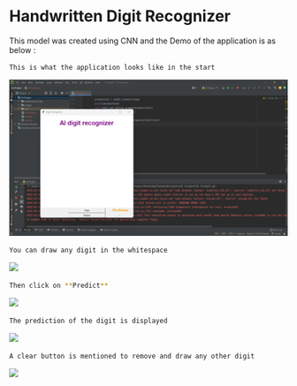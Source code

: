 # Handwritten Digit Recognizer 
This model was created using CNN and the Demo of the application is as below :


```sh
This is what the application looks like in the start
```
![](https://github.com/archisha13/HandwrittenDigitRecognizer/blob/main/Images/Image1.png)

```sh
You can draw any digit in the whitespace
```
![](https://github.com/archisha13/HandwrittenDigitRecognizer/blob/main/Images/Image2.png)

```sh
Then click on **Predict**
```
![](https://github.com/archisha13/HandwrittenDigitRecognizer/blob/main/Images/Image3.png)

```sh
The prediction of the digit is displayed 
```
![](https://github.com/archisha13/HandwrittenDigitRecognizer/blob/main/Images/Image4.png)

```sh
A clear button is mentioned to remove and draw any other digit
```
![](https://github.com/archisha13/HandwrittenDigitRecognizer/blob/main/Images/Image5.png)
